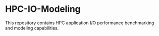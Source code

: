 # HPC-IO-Modeling
This repository contains HPC application I/O performance benchmarking and modeling capabilities.
